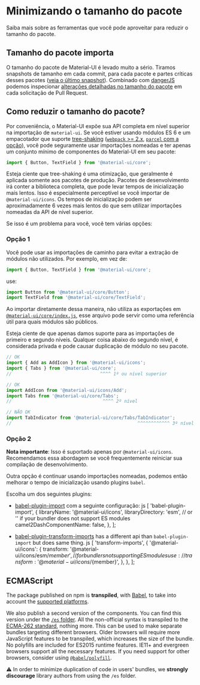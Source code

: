 # Minimizando o tamanho do pacote

<p class="description">Saiba mais sobre as ferramentas que você pode aproveitar para reduzir o tamanho do pacote.</p>

## Tamanho do pacote importa

O tamanho do pacote de Material-UI é levado muito a sério. Tiramos snapshots de tamanho em cada commit, para cada pacote e partes críticas desses pacotes ([veja o último snapshot](/size-snapshot)). Combinado com [dangerJS](https://danger.systems/js/) podemos inspecionar [alterações detalhadas no tamanho do pacote](https://github.com/mui-org/material-ui/pull/14638#issuecomment-466658459) em cada solicitação de Pull Request.

## Como reduzir o tamanho do pacote?

Por conveniência, o Material-UI expõe sua API completa em nível superior na importação de `material-ui`. Se você estiver usando módulos ES 6 e um empacotador que suporte [tree-shaking](https://pt.stackoverflow.com/a/317844) ([`webpack` >= 2.x](https://webpack.js.org/guides/tree-shaking/), [`parcel` com a opção](https://en.parceljs.org/cli.html#enable-experimental-scope-hoisting/tree-shaking-support)), você pode seguramente usar importações nomeadas e ter apenas um conjunto mínimo de componentes do Material-UI em seu pacote:

```js
import { Button, TextField } from '@material-ui/core';
```

Esteja ciente que tree-shaking é uma otimização, que geralmente é aplicada somente aos pacotes de produção. Pacotes de desenvolvimento irá conter a biblioteca completa, que pode levar tempos de inicialização mais lentos. Isso é especialmente perceptível se você importar de `@material-ui/icons`. Os tempos de inicialização podem ser aproximadamente 6 vezes mais lentos do que sem utilizar importações nomeadas da API de nível superior.

Se isso é um problema para você, você tem várias opções:

### Opção 1

Você pode usar as importações de caminho para evitar a extração de módulos não utilizados. Por exemplo, em vez de:

```js
import { Button, TextField } from '@material-ui/core';
```

use:

```js
import Button from '@material-ui/core/Button';
import TextField from '@material-ui/core/TextField';
```

Ao importar diretamente dessa maneira, não utiliza as exportações em [`@material-ui/core/index.js`](https://github.com/mui-org/material-ui/blob/master/packages/material-ui/src/index.js), esse arquivo pode servir como uma referência útil para quais módulos são públicos.

Esteja ciente de que apenas damos suporte para as importações de primeiro e segundo níveis. Qualquer coisa abaixo do segundo nível, é considerada privada e pode causar duplicação de módulo no seu pacote.

```js
// OK
import { Add as AddIcon } from '@material-ui/icons';
import { Tabs } from '@material-ui/core';
//                                 ^^^^ 1º ou nível superior

// OK
import AddIcon from '@material-ui/icons/Add';
import Tabs from '@material-ui/core/Tabs';
//                                  ^^^^ 2º nível

// NÃO OK
import TabIndicator from '@material-ui/core/Tabs/TabIndicator';
//                                               ^^^^^^^^^^^^ 3º nível
```

### Opção 2

**Nota importante**: Isso é suportado apenas por `@material-ui/icons`. Recomendamos essa abordagem se você frequentemente reiniciar sua compilação de desenvolvimento.

Outra opção é continuar usando importações nomeadas, podemos então melhorar o tempo de inicialização usando plugins `babel`.

Escolha um dos seguintes plugins:

- [babel-plugin-import](https://github.com/ant-design/babel-plugin-import) com a seguinte configuração: 
        js
        [
        'babel-plugin-import',
        {
          libraryName: '@material-ui/icons',
          libraryDirectory: 'esm', // or '' if your bundler does not support ES modules
          camel2DashComponentName: false,
        },
        ];

- [babel-plugin-transform-imports](https://www.npmjs.com/package/babel-plugin-transform-import) has a different api than `babel-plugin-import` but does same thing. 
        js
        [
        'transform-imports',
        {
          '@material-ui/icons': {
            transform: '@material-ui/icons/esm/${member}',
            // for bundlers not supporting ES modules use:
            // transform: '@material-ui/icons/${member}',
          },
        },
        ];

## ECMAScript

The package published on npm is **transpiled**, with [Babel](https://github.com/babel/babel), to take into account the [supported platforms](/getting-started/supported-platforms/).

We also publish a second version of the components. You can find this version under the [`/es` folder](https://unpkg.com/@material-ui/core@next/es/). All the non-official syntax is transpiled to the [ECMA-262 standard](https://www.ecma-international.org/publications/standards/Ecma-262.htm), nothing more. This can be used to make separate bundles targeting different browsers. Older browsers will require more JavaScript features to be transpiled, which increases the size of the bundle. No polyfills are included for ES2015 runtime features. IE11+ and evergreen browsers support all the necessary features. If you need support for other browsers, consider using [`@babel/polyfill`](https://www.npmjs.com/package/@babel/polyfill).

⚠️ In order to minimize duplication of code in users' bundles, we **strongly discourage** library authors from using the `/es` folder.